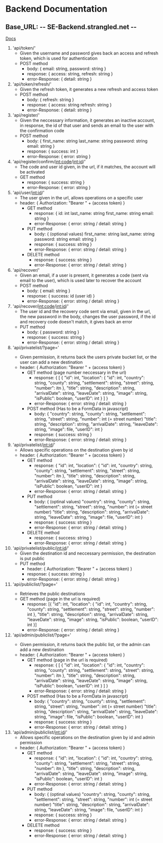 # Backend Documentation

## Base_URL:   -- SE-Backend.strangled.net --

[Docs](./Docs.md)

1. 'api/token/'
    - Given the username and password gives back an access and refresh token, which is used for authentication
    - POST method
        - body: {
            email: string,
            password: string
        }
        - response: {
            access: string,
            refresh: string
        }
        - error-Response: {
            detail: string
        }
2. 'api/token/refresh/'
    - Given the refresh token, it generates a new refresh and access token
    - POST method
        - body: {
            refresh: string
        }
        - response: {
            access: string
            refresh: string
        }
        - error-Response: {
            detail: string
        }
3. 'api/register/'
    - Given the neccessary information, it generates an inactive account, in response, the id of that user and sends an email to the user with the confirmation code
    - POST method
        - body: {
            first_name: string
            last_name: string
            password: string
            email: string
        }
        - response: {
            success: int
        }
        - error-Response: {
            error: string
        }
4. 'api/register/confirm/<int:code>/<int:id>/'
    - The code and user id given, in the url, if it matches, the account will be activated
    - GET method
        - response: {
            success: string
        }
        - error-Response: {
            error: string
        }
5. 'api/user/<int:id>/'
    - The user given in the url, allows operations on a specific user
    - header: {
        Authorization: "Bearer "  + (access token)
    }
        - GET method
            - response: {
                id: int
                last_name: string
                first_name: string
                email: string
            }
            - error-Response: {
                error: string / detail: string
            }
        - PUT method
            - body: { (optional values)
                first_name: string
                last_name: string
                password: string
                email: string
            }
            - response: {
                success: string
            }
            - error-Response: {
                error: string / detail: string
            }
        - DELETE method
            - response: {
                success: string
            }
            - error-Response: {
                error: string / detail: string
            }
6. 'api/recover/'
    - Given an email, if a user is present, it generates a code (sent via email to the user), which is used later to recover the account
    - POST method
        - body: {
            email: string
        }
        - response: {
            success: id (user id)
        }
        - error-Response: {
            error: string / detail: string
        }
7. 'api/recover/<int:code>/<int:id>/'
    - The user id and the recovery code sent via email, given in the url, the new password in the body, changes the user password, if the id and recovery code doesn't match, it gives back an error
    - PUT method
        - body: {
            password: string
        }
        - response: {
            success: string
        }
        - error-Response: {
            error: string / detail: string
        }
8. 'api/privatelist/?page=<number>'
    - Given permission, it returns back the users private bucket list, or the user can add a new destination
    - header: {
        Authorization: "Bearer "  + (access token)
    }
        - GET method (page number neccessary in the url)
            - response: {
                [
                    {
                        "id": int,
                        "location": {
                            "id": int,
                            "country": string,
                            "county": string,
                            "settlement": string,
                            "street": string,
                            "number": itn
                        },
                        "title": string,
                        "description": string,
                        "arrivalDate": string,
                        "leaveDate": string,
                        "image": string,
                        "isPublic": boolean,
                        "userID": int
                    }
                ]
            }
            - error-Response: {
                error: string / detail: string
            }
        - POST method (Has to be a FormData in javascript)
            - body: {
                "country": string,
                "county": string,
                "settlement": string,
                "street": string,
                "number": int (= street number)
                "title": string,
                "description": string,
                "arrivalDate": string,
                "leaveDate": string,
                "image": file,
                "userID": int
            }
            - response: {
                success: string
            }
            - error-Response: {
                error: string / detail: string
            }
9. 'api/privatelist/<int:id>/'
    - Allows specific operations on the destination given by id
    - header: {
        Authorization: "Bearer "  + (access token)
    }
        - GET method
            - response: {
                "id": int,
                "location": {
                    "id": int,
                    "country": string,
                    "county": string,
                    "settlement": string,
                    "street": string,
                    "number": itn
                },
                "title": string,
                "description": string,
                "arrivalDate": string,
                "leaveDate": string,
                "image": string,
                "isPublic": boolean,
                "userID": int
            }
            - error-Response: {
                error: string / detail: string
            }
        - PUT method
            - body: { (optinal values)
                "country": string,
                "county": string,
                "settlement": string,
                "street": string,
                "number": int (= street number)
                "title": string,
                "description": string,
                "arrivalDate": string,
                "leaveDate": string,
                "image": file,
                "userID": int
            }
            - response: {
                success: string
            }
            - error-Response: {
                error: string / detail: string
            }
        - DELETE method
            - response: {
                success: string
            }
            - error-Response: {
                error: string / detail: string
            }
10. 'api/privatelist/public/<int:id>/'
    - Given the destination id and neccessary permission, the destination is put public
    - PUT method
        - header: {
            Authorization: "Bearer "  + (access token)
        }
        - response: {
            success: string
        }
        - error-Response: {
            error: string / detail: string
        }
11. 'api/publiclist/?page=<number>'
    - Retrieves the public destinations
    - GET method (page in the url is required)
        - response: [{
            "id": int,
            "location": {
                "id": int,
                "country": string,
                "county": string,
                "settlement": string,
                "street": string,
                "number": int
            },
            "title": string,
            "description": string,
            "arrivalDate": string,
            "leaveDate": string,
            "image": string,
            "isPublic": boolean,
            "userID": int
        }]
        - error-Response: {
            error: string / detail: string
        }
12. 'api/admin/publiclist/?page=<number>'
    - Given permission, it returns back the public list, or the admin can add a new destination
    - header: {
        Authorization: "Bearer "  + (access token)
    }
        - GET method (page in the url is required)
            - response: {
                [
                    {
                        "id": int,
                        "location": {
                            "id": int,
                            "country": string,
                            "county": string,
                            "settlement": string,
                            "street": string,
                            "number": itn
                        },
                        "title": string,
                        "description": string,
                        "arrivalDate": string,
                        "leaveDate": string,
                        "image": string,
                        "isPublic": boolean,
                        "userID": int
                    }
                ]
            }
            - error-Response: {
                error: string / detail: string
            }
        - POST method (Has to be a FormData in javascript)
            - body: {
                "country": string,
                "county": string,
                "settlement": string,
                "street": string,
                "number": int (= street number)
                "title": string,
                "description": string,
                "arrivalDate": string,
                "leaveDate": string,
                "image": file,
                "isPublic": boolean,
                "userID": int
            }
            - response: {
                success: string
            }
            - error-Response: {
                error: string / detail: string
            }
13. 'api/admin/publiclist/<int:id>/'
    - Allows specific operations on the destination given by id and admin permission
    - header: {
        Authorization: "Bearer "  + (access token)
    }
        - GET method
            - response: {
                "id": int,
                "location": {
                    "id": int,
                    "country": string,
                    "county": string,
                    "settlement": string,
                    "street": string,
                    "number": itn
                },
                "title": string,
                "description": string,
                "arrivalDate": string,
                "leaveDate": string,
                "image": string,
                "isPublic": boolean,
                "userID": int
            }
            - error-Response: {
                error: string / detail: string
            }
        - PUT method
            - body: { (optinal values)
                "country": string,
                "county": string,
                "settlement": string,
                "street": string,
                "number": int (= street number)
                "title": string,
                "description": string,
                "arrivalDate": string,
                "leaveDate": string,
                "image": file,
                "userID": int
            }
            - response: {
                success: string
            }
            - error-Response: {
                error: string / detail: string
            }
        - DELETE method
            - response: {
                success: string
            }
            - error-Response: {
                error: string / detail: string
            }